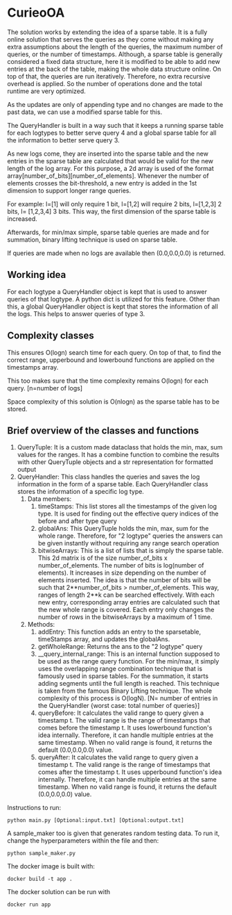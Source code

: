 # CurieoOA
The solution works by extending the idea of a sparse table. It is a fully online solution that serves the queries as they come without making any extra assumptions about the length of the queries, the maximum number of queries, or the number of timestamps. Although, a sparse table is generally considered a fixed data structure, here it is modified to be able to add new entries at the back of the table, making the whole data structure online. On top of that, the queries are run iteratively. Therefore, no extra recursive overhead is applied. So the number of operations done and the total runtime are very optimized.

As the updates are only of appending type and no changes are made to the past data, we can use a modified sparse table for this. 

The QueryHandler is built in a way such that it keeps a running sparse table for each logtypes to better serve query 4 and a global sparse table for all the information to better serve query 3.

As new logs come, they are inserted into the sparse table and the new entries in the sparse table are calculated that would be valid for the new length of the log array. For this purpose, a 2d array is used of the format array[number_of_bits][number_of_elements]. Whenever the number of elements crosses the bit-threshold, a new entry is added in the 1st dimension to support longer range queries. 

For example:
l=[1] will only require 1 bit, l=[1,2] will require 2 bits, l=[1,2,3] 2 bits, l= [1,2,3,4] 3 bits. This way, the first dimension of the sparse table is increased.

Afterwards, for min/max simple, sparse table queries are made and for summation, binary lifting technique is used on sparse table. 

If queries are made when no logs are available then (0.0,0.0,0.0) is returned.

## Working idea
   For each logtype a QueryHandler object is kept that is used to answer queries of that logtype. A python dict is utilized for this feature. Other than this, a global QueryHandler object is kept that stores the information of all the logs. This helps to answer queries of type 3. 

## Complexity classes
This ensures O(logn) search time for each query. On top of that, to find the correct range, upperbound and lowerbound functions are applied on the timestamps array.

This too makes sure that the time complexity remains O(logn) for each query. [n=number of logs]

Space complexity of this solution is O(nlogn) as the sparse table has to be stored.


## Brief overview of the classes and functions
1. QueryTuple: It is a custom made dataclass that holds the min, max, sum values for the ranges. It has a combine function to combine the results with other QueryTuple objects and a str representation for formatted output
2. QueryHandler: This class handles the queries and saves the log information in the form of a sparse table. Each QueryHandler class stores the information of a specific log type.
   1. Data members:
      1. timeStamps: This list stores all the timestamps of the given log type. It is used for finding out the effective query indices of the before and after type query
      2. globalAns: This QueryTuple holds the min, max, sum for the whole range. Therefore, for "2 logtype" queries the answers can be given instantly without requiring any range search operation
      3. bitwiseArrays: This is a list of lists that is simply the sparse table. This 2d matrix is of the size number_of_bits x number_of_elements. The number of bits is log(number of elements). It increases in size depending on the number of elements inserted. The idea is that the number of bits will be such that 2**number_of_bits > number_of_elements. This way, ranges of length 2\**k can be searched effectively. With each new entry, corresponding array entries are calculated such that the new whole range is covered. Each entry only changes the number of rows in the bitwiseArrays by a maximum of 1 time.
   2. Methods:
      1. addEntry: This function adds an entry to the sparsetable, timeStamps array, and updates the globalAns.
      2. getWholeRange: Returns the ans to the "2 logtype" query
      3. __query_internal_range: This is an internal function supposed to be used as the range query function. For the min/max, it simply uses the overlapping range combination technique that is famously used in sparse tables. For the summation, it starts adding segments until the full length is reached. This technique is taken from the famous Binary Lifting technique. The whole complexity of this process is O(logN). [N= number of entries in the QueryHandler {worst case: total number of queries}]
      4. queryBefore: It calculates the valid range to query given a timestamp t. The valid range is the range of timestamps that comes before the timestamp t. It uses lowerbound function's idea internally. Therefore, it can handle multiple entries at the same timestamp. When no valid range is found, it returns the default (0.0,0.0,0.0) value.
      5. queryAfter: It calculates the valid range to query given a timestamp t. The valid range is the range of timestamps that comes after the timestamp t. It uses upperbound function's idea internally. Therefore, it can handle multiple entries at the same timestamp. When no valid range is found, it returns the default (0.0,0.0,0.0) value.


Instructions to run:
```
python main.py [Optional:input.txt] [Optional:output.txt]
```
A sample_maker too is given that generates random testing data.
To run it, change the hyperparameters within the file and then:
```
python sample_maker.py
```
The docker image is built with:
```
docker build -t app . 
```
The docker solution can be run with 
```
docker run app 
```
